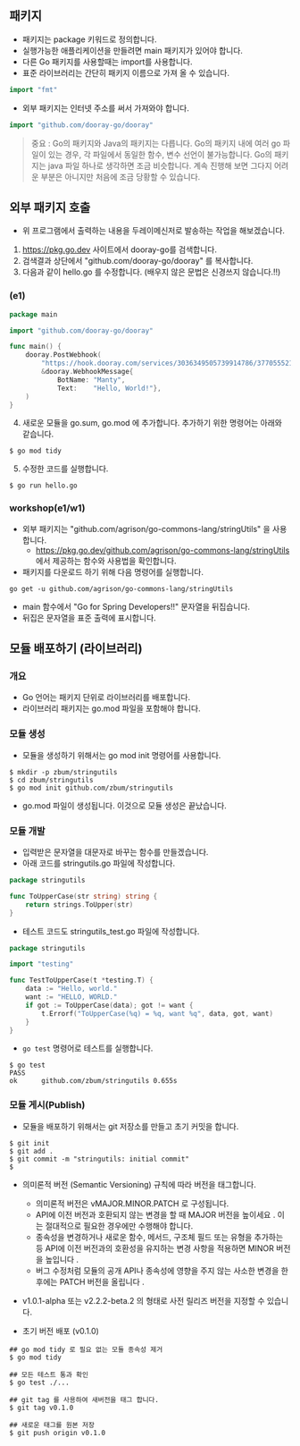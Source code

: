 
## 패키지
* 패키지는 package 키워드로 정의합니다.
* 실행가능한 애플리케이션을 만들려면 main 패키지가 있어야 합니다.
* 다른 Go 패키지를 사용할때는 import를 사용합니다.
* 표준 라이브러리는 간단히 패키지 이름으로 가져 올 수 있습니다.
```go
import "fmt"
```
* 외부 패키지는 인터넷 주소를 써서 가져와야 합니다.
```go
import "github.com/dooray-go/dooray"
```
> 중요 : Go의 패키지와 Java의 패키지는 다릅니다.
> Go의 패키지 내에 여러 go 파일이 있는 경우, 각 파일에서 동일한 함수, 변수 선언이 불가능합니다.
> Go의 패키지는 java 파일 하나로 생각하면 조금 비슷합니다.
> 계속 진행해 보면 그다지 어려운 부분은 아니지만 처음에 조금 당황할 수 있습니다.


## 외부 패키지 호출
* 위 프로그램에서 출력하는 내용을 두레이메신저로 발송하는 작업을 해보겠습니다.
1. https://pkg.go.dev 사이트에서 dooray-go를 검색합니다.
2. 검색결과 상단에서 "github.com/dooray-go/dooray" 를 복사합니다.
3. 다음과 같이 hello.go 를 수정합니다. (배우지 않은 문법은 신경쓰지 않습니다.!!)
### (e1)
```go
package main

import "github.com/dooray-go/dooray"

func main() {
    dooray.PostWebhook(
        "https://hook.dooray.com/services/3036349505739914786/3770555218093552684/autJQopeRTiVWUNxrgfaFA",
        &dooray.WebhookMessage{
            BotName: "Manty",
            Text:    "Hello, World!"},
    )
}
```
4. 새로운 모듈을 go.sum, go.mod 에 추가합니다. 추가하기 위한 명령어는 아래와 같습니다.
```shell
$ go mod tidy
```
5. 수정한 코드를 실행합니다.
```shell
$ go run hello.go
```

### workshop(e1/w1)
* 외부 패키지는 "github.com/agrison/go-commons-lang/stringUtils" 을 사용합니다.
    * https://pkg.go.dev/github.com/agrison/go-commons-lang/stringUtils 에서 제공하는 함수와 사용법을 확인합니다.
* 패키지를 다운로드 하기 위해 다음 명령어를 실행합니다.
```shell
go get -u github.com/agrison/go-commons-lang/stringUtils
```
* main 함수에서 "Go for Spring Developers!!" 문자열을 뒤집습니다.
* 뒤집은 문자열을 표준 출력에 표시합니다.


## 모듈 배포하기 (라이브러리)
### 개요
* Go 언어는 패키지 단위로 라이브러리를 배포합니다.
* 라이브러리 패키지는 go.mod 파일을 포함해야 합니다.

### 모듈 생성
* 모듈을 생성하기 위해서는 go mod init 명령어를 사용합니다.
```shell
$ mkdir -p zbum/stringutils
$ cd zbum/stringutils
$ go mod init github.com/zbum/stringutils
```
* go.mod 파일이 생성됩니다. 이것으로 모듈 생성은 끝났습니다. 

### 모듈 개발
* 입력받은 문자열을 대문자로 바꾸는 함수를 만들겠습니다.
* 아래 코드를 stringutils.go 파일에 작성합니다.
```go
package stringutils

func ToUpperCase(str string) string {
    return strings.ToUpper(str)
}
```
* 테스트 코드도 stringutils_test.go 파일에 작성합니다. 
```go
package stringutils

import "testing"

func TestToUpperCase(t *testing.T) {
    data := "Hello, world."
    want := "HELLO, WORLD."
    if got := ToUpperCase(data); got != want {
        t.Errorf("ToUpperCase(%q) = %q, want %q", data, got, want)
    }
}
```
* `go test` 명령어로 테스트를 실행합니다.
```shell
$ go test
PASS
ok  	github.com/zbum/stringutils	0.655s
```

### 모듈 게시(Publish)
* 모듈을 배포하기 위해서는 git 저장소를 만들고 초기 커밋을 합니다.
```shell
$ git init
$ git add .
$ git commit -m "stringutils: initial commit"
$
```
* 의미론적 버전 (Semantic Versioning) 규칙에 따라 버전을 태그합니다.
    * 의미론적 버전은 vMAJOR.MINOR.PATCH 로 구성됩니다.
    * API에 이전 버전과 호환되지 않는 변경을 할 때 MAJOR 버전을 높이세요 . 이는 절대적으로 필요한 경우에만 수행해야 합니다.
    * 종속성을 변경하거나 새로운 함수, 메서드, 구조체 필드 또는 유형을 추가하는 등 API에 이전 버전과의 호환성을 유지하는 변경 사항을 적용하면 MINOR 버전을 높입니다 .
    * 버그 수정처럼 모듈의 공개 API나 종속성에 영향을 주지 않는 사소한 변경을 한 후에는 PATCH 버전을 올립니다 .
* v1.0.1-alpha 또는 v2.2.2-beta.2 의 형태로 사전 릴리즈 버전을 지정할 수 있습니다. 

* 초기 버전 배포 (v0.1.0)
```shell
## go mod tidy 로 필요 없는 모듈 종속성 제거
$ go mod tidy

## 모든 테스트 통과 확인
$ go test ./...

## git tag 를 사용하여 새버전을 태그 합니다.
$ git tag v0.1.0

## 새로운 태그를 원본 저장
$ git push origin v0.1.0
```